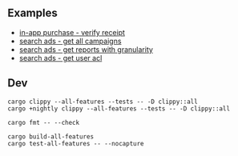 ## Examples

* [in-app purchase - verify receipt](apple-app-store-receipts/demo/src/iap_verify_receipt.rs)
* [search ads - get all campaigns](apple-search-ads/demo/src/search_ads_get_all_campaigns.rs)
* [search ads - get reports with granularity](apple-search-ads/demo/src/search_ads_get_reports_with_granularity.rs)
* [search ads - get user acl](apple-search-ads/demo/src/search_ads_get_user_acl.rs)

## Dev

```
cargo clippy --all-features --tests -- -D clippy::all
cargo +nightly clippy --all-features --tests -- -D clippy::all

cargo fmt -- --check

cargo build-all-features
cargo test-all-features -- --nocapture
```
